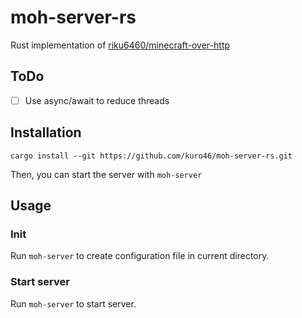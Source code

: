 # moh-server-rs

Rust implementation of [riku6460/minecraft-over-http](https://github.com/riku6460/minecraft-over-http)

## ToDo

- [ ] Use async/await to reduce threads

## Installation

```
cargo install --git https://github.com/kuro46/moh-server-rs.git
```
Then, you can start the server with `moh-server`

## Usage

### Init

Run `moh-server` to create configuration file in current directory.

### Start server

Run `moh-server` to start server.
